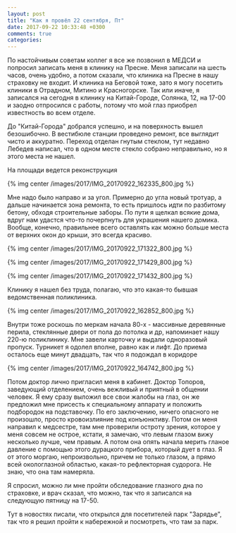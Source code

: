 ```yaml
---
layout: post
title: "Как я провёл 22 сентября, Пт"
date: 2017-09-22 10:33:48 +0300
comments: true
categories: 
---
```

По настойчивым советам коллег я все же позвонил в МЕДСИ и попросил записать меня в клинику на Пресне. Меня записали на шесть часов, очень удобно, а потом сказали, что клиника на Пресне в нашу страховку не входит. И клиника на Беговой тоже, зато я могу посетить клиники в Отрадном, Митино и Красногорске. Так или иначе, я записался на сегодня в клинику на Китай-Городе, Солянка, 12, на 17-00 и заодно отпросился с работы, потому что мой глаз приобрел известность во всем отделе.

До "Китай-Города" добрался успешно, и на поверхность вышел безошибочно. В вестибюле станции проведено ремонт, все выглядит чисто и аккуратно. Переход отделан гнутым стеклом, тут недавно Лебедев написал, что в одном месте стекло собрано неправильно, но я этого места не нашел.

На площади ведется реконструкция

{% img center /images/2017/IMG_20170922_162335_800.jpg %}

Мне надо было направо и за угол. Примерно до угла новый тротуар, а дальше начинается зона ремонта, то есть пришлось идти по разбитому бетону, обходя строительные заборы. По пути я щелкал всякие дома, вдруг нам удастся что-то почерпнуть для украшения нашего домика. Вообще, конечно, правильнее всего оставлять как можно больше места от верхних окон до крыши, это всегда красиво.

{% img center /images/2017/IMG_20170922_171322_800.jpg %}

{% img center /images/2017/IMG_20170922_171429_800.jpg %}

{% img center /images/2017/IMG_20170922_171432_800.jpg %}

Клинику я нашел без труда, полагаю, что это какая-то бывшая ведомственная поликлиника. 

{% img center /images/2017/IMG_20170922_162852_800.jpg %}

Внутри тоже роскошь по меркам начала 80-х - массивные деревянные перила, стеклянные двери от пола до потолка и др, напоминает нашу 220-ю поликлинику. Мне завели карточку и выдали одноразовый пропуск. Турникет я одолел вполне, равно как и лифт. До приема осталось еще минут двадцать, так что я подождал в коридоре

{% img center /images/2017/IMG_20170922_164742_800.jpg %}

Потом доктор лично пригласил меня в кабинет. Доктор Топоров, заведующий отделением, очень вежливый и приятный в общении человек. Я ему сразу выложил все свои жалобы на глаз, он же предложил мне присесть к специальному аппарату и положить подбородок на подставочку. По его заключению, ничего опасного не произошло, просто кровоизлияние под конъюнктиву. Потом он меня направил к медсестре, там мне проверили остроту зрения, которое у меня совсем не острое, кстати, я замечаю, что левым глазом вижу несколько лучше, чем правым. А потом она опять начала мерить гланое давление с помощью этого дурацкого прибора, который дует в глаз. Я от этого моргаю, непроизвольно, причем не только глазом, а прямо всей окологлазной областью, какая-то рефлекторная судорога. Не знаю, что она там намеряла.

Я спросил, можно ли мне пройти обследование глазного дна по страховке, и врач сказал, что можно, так что я записался на следующую пятницу на 17-50.

Тут в новостях писали, что открылся для посетителей парк "Зарядье", так что я решил пройти к набережной и посмотреть, что там за парк.